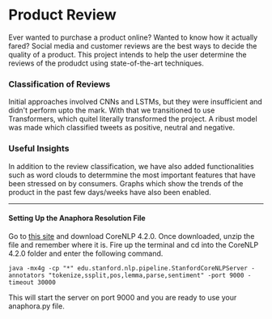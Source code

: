 # Product Review

Ever wanted to purchase a product online? Wanted to know how it actually fared? Social media and customer reviews are the best ways to decide the quality of a product. This project intends to help the user determine the reviews of the produdct using state-of-the-art techniques. 

### Classification of Reviews

Initial approaches involved CNNs and LSTMs, but they were insufficient and didn't perform upto the mark. With that we transitioned to use Transformers, which quitel literally transformed the project. A ribust model was made which classified tweets as positive, neutral and negative. 

### Useful Insights

In addition to the review classification, we have also added functionalities such as word clouds to determmine the most important features that have been stressed on by consumers. Graphs which show the trends of the product in the past few days/weeks have also been enabled.

***

#### Setting Up the Anaphora Resolution File

Go to [this site](https://stanfordnlp.github.io/CoreNLP/index.html#download) and download CoreNLP 4.2.0. Once downloaded, unzip the file and remember where it is. Fire up the terminal and cd into the CoreNLP 4.2.0 folder and enter the following command.
```
java -mx4g -cp "*" edu.stanford.nlp.pipeline.StanfordCoreNLPServer -annotators "tokenize,ssplit,pos,lemma,parse,sentiment" -port 9000 -timeout 30000
```
This will start the server on port 9000 and you are ready to use your anaphora.py file. 
